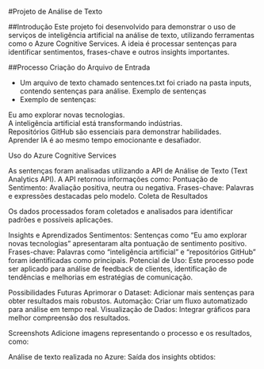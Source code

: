 #Projeto de Análise de Texto

##Introdução
Este projeto foi desenvolvido para demonstrar o uso de serviços de inteligência artificial na análise de texto, utilizando ferramentas como o Azure Cognitive Services. A ideia é processar sentenças para identificar sentimentos, frases-chave e outros insights importantes.



##Processo
Criação do Arquivo de Entrada

  * Um arquivo de texto chamado sentences.txt foi criado na pasta inputs, contendo sentenças para análise.
Exemplo de sentenças
  * Exemplo de sentenças:

Eu amo explorar novas tecnologias.  
A inteligência artificial está transformando indústrias.  
Repositórios GitHub são essenciais para demonstrar habilidades.  
Aprender IA é ao mesmo tempo emocionante e desafiador.  

Uso do Azure Cognitive Services

As sentenças foram analisadas utilizando a API de Análise de Texto (Text Analytics API).
A API retornou informações como:
Pontuação de Sentimento: Avaliação positiva, neutra ou negativa.
Frases-chave: Palavras e expressões destacadas pelo modelo.
Coleta de Resultados

Os dados processados foram coletados e analisados para identificar padrões e possíveis aplicações.

Insights e Aprendizados
Sentimentos: Sentenças como “Eu amo explorar novas tecnologias” apresentaram alta pontuação de sentimento positivo.
Frases-chave: Palavras como “inteligência artificial” e “repositórios GitHub” foram identificadas como principais.
Potencial de Uso: Este processo pode ser aplicado para análise de feedback de clientes, identificação de tendências e melhorias em estratégias de comunicação.


Possibilidades Futuras
Aprimorar o Dataset: Adicionar mais sentenças para obter resultados mais robustos.
Automação: Criar um fluxo automatizado para análise em tempo real.
Visualização de Dados: Integrar gráficos para melhor compreensão dos resultados.

Screenshots
Adicione imagens representando o processo e os resultados, como:

Análise de texto realizada no Azure:
Saída dos insights obtidos:


